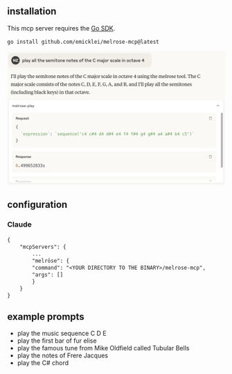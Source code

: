 ## installation

This mcp server requires the [Go SDK](https://go.dev).

    go install github.com/emicklei/melrose-mcp@latest

![melrose-prompt](img/melrose_prompt.png)

## configuration

### Claude

    {
        "mcpServers": { 
            ...
            "melrōse": {
            "command": "<YOUR DIRECTORY TO THE BINARY>/melrose-mcp",
            "args": []
            }
        }
    }

## example prompts

- play the music sequence  C D E
- play the first bar of fur elise
- play the famous tune from Mike Oldfield called Tubular Bells
- play the notes of Frere Jacques
- play the C# chord